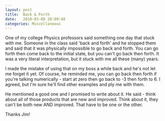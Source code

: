 ```yaml
---
layout: post
title:  Back & Forth
date:   2010-03-08 20:09:48
categories: Miscellaneous
---
```

One of my college Physics professors said something one day that stuck with me. Someone in the class said 'back and forth' and he stopped them and said that it was physically impossible to go back and forth. You can go forth then come back to the initial state, but you can't go back then forth. It was a very literal interpretation, but it stuck with me all these (many) years.

I made the mistake of using that on my boss a while back and he's not let me forget it yet. Of course, he reminded me, you can go back then forth if you're talking numerically - start at zero then go back to -3 then forth to 6. I agreed, but I'm sure he'll find other examples and ply me with them.

He mentioned a good one and I promised to write about it. He said - think about all of those products that are new and improved. Think about it, they can't be both new AND improved. That have to be one or the other.

Thanks Jim!